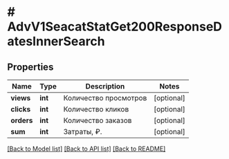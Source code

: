 # # AdvV1SeacatStatGet200ResponseDatesInnerSearch

## Properties

Name | Type | Description | Notes
------------ | ------------- | ------------- | -------------
**views** | **int** | Количество просмотров | [optional]
**clicks** | **int** | Количество кликов | [optional]
**orders** | **int** | Количество заказов | [optional]
**sum** | **int** | Затраты, ₽. | [optional]

[[Back to Model list]](../../README.md#models) [[Back to API list]](../../README.md#endpoints) [[Back to README]](../../README.md)

